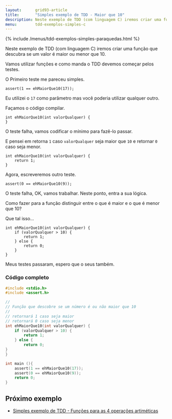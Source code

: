 ```yaml
---
layout:      grid93-article
title:       "Simples exemplo de TDD - Maior que 10"
description: Neste exemplo de TDD (com linguagem C) iremos criar uma função que descubra se um valor é maior ou menor que 10
menu:        tdd-exemplos-simples-c
---
```


{% include /menus/tdd-exemplos-simples-paraquedas.html %}

Neste exemplo de TDD (com linguagem C) iremos criar uma função que descubra se um valor é maior ou menor que 10. 

Vamos utilizar funções e como manda o TDD devemos começar pelos testes.

O Primeiro teste me pareceu simples.

	assert(1 == ehMaiorQue10(17));

Eu utilizei o `17` como parâmetro mas você poderia utilizar qualquer outro.

Façamos o código compilar.

    int ehMaiorQue10(int valorQualquer) {
    }

O teste falha, vamos codificar o mínimo para fazê-lo passar.

E pensei em retorna `1` caso `valorQualquer` seja maior que `10` e retornar `0` caso seja menor.

    int ehMaiorQue10(int valorQualquer) {
        return 1;
    }

Agora, escreveremos outro teste.

	assert(0 == ehMaiorQue10(9));

O teste falha, OK, vamos trabalhar. Neste ponto, entra a sua lógica.

Como fazer para a função distinguir entre o que é maior e o que é menor que 10?

Que tal isso...

    int ehMaiorQue10(int valorQualquer) {
        if (valorQualquer > 10) {
            return 1;
        } else {
            return 0;
        }
    }


Meus testes passaram, espero que o seus também.


### Código completo

```c
#include <stdio.h>
#include <assert.h>

//
// Função que descobre se um número é ou não maior que 10
//
// retornará 1 caso seja maior
// retornará 0 caso seja menor
int ehMaiorQue10(int valorQualquer) {
    if (valorQualquer > 10) {
        return 1;
    } else {
        return 0;
}
}

int main (){
    assert(1 == ehMaiorQue10(17));
    assert(0 == ehMaiorQue10(9));
    return 0;
}
```        


Próximo exemplo
---

- [Simples exemplo de TDD - Funções para as 4 operações artiméticas](/tdd/exemplo-tdd-operacoes-mat/)
